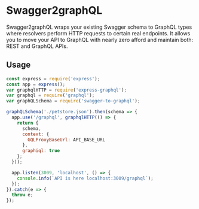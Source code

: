 # Swagger2graphQL

Swagger2graphQL wraps your existing Swagger schema to GraphQL types where resolvers perform HTTP requests to certain real endpoints.
It allows you to move your API to GraphQL with nearly zero afford and maintain both: REST and GraphQL APIs.


## Usage

```js
const express = require('express');
const app = express();
var graphqlHTTP = require('express-graphql');
var graphql = require('graphql');
var graphQLSchema = require('swagger-to-graphql');

graphQLSchema('./petstore.json').then(schema => {
  app.use('/graphql', graphqlHTTP(() => {
    return {
      schema,
      context: {
        GQLProxyBaseUrl: API_BASE_URL
      },
      graphiql: true
    };
  }));

  app.listen(3009, 'localhost', () => {
    console.info(`API is here localhost:3009/graphql`);
  });
}).catch(e => {
  throw e;
});
```
